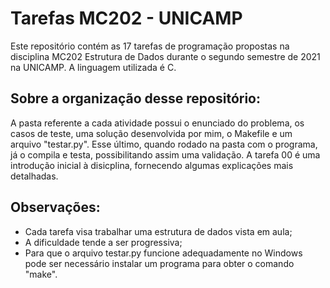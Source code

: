 # Tarefas MC202 - UNICAMP

Este repositório contém as 17 tarefas de programação propostas na disciplina MC202 Estrutura de Dados durante o segundo semestre de 2021 na UNICAMP. A linguagem utilizada é C.

## Sobre a organização desse repositório:

A pasta referente a cada atividade possui o enunciado do problema, os casos de teste, uma solução desenvolvida por mim, o Makefile e um arquivo "testar.py". Esse último, quando rodado na pasta com o programa, já o compila e testa, possibilitando assim uma validação. A tarefa 00 é uma introdução inicial à disicplina, fornecendo algumas explicações mais detalhadas.

## Observações:
- Cada tarefa visa trabalhar uma estrutura de dados vista em aula;
- A dificuldade tende a ser progressiva;
- Para que o arquivo testar.py funcione adequadamente no Windows pode ser necessário instalar um programa para obter o comando "make".
